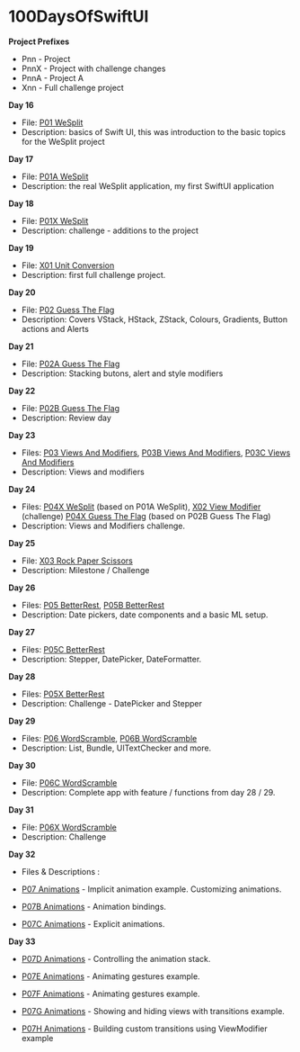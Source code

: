 # 100DaysOfSwiftUI

**Project Prefixes**
- Pnn - Project
- PnnX - Project with challenge changes
- PnnA - Project A
- Xnn - Full challenge project


**Day 16**
- File: [P01 WeSplit](https://github.com/JulesMoorhouse/100DaysOfSwiftUI/tree/main/P01%20WeSplit/P01%20WeSplit/ContentView.swift)
- Description: basics of Swift UI, this was introduction to the basic topics for the WeSplit project

**Day 17**
- File: [P01A WeSplit](https://github.com/JulesMoorhouse/100DaysOfSwiftUI/tree/main/P01a%20WeSplit/P01a%20WeSplit/ContentView.swift)
- Description: the real WeSplit application, my first SwiftUI application

**Day 18**
- File: [P01X WeSplit](https://github.com/JulesMoorhouse/100DaysOfSwiftUI/tree/main/P01X%20WeSplit/P01a%20WeSplit/ContentView.swift)
- Description: challenge - additions to the project

**Day 19**
- File: [X01 Unit Conversion](https://github.com/JulesMoorhouse/100DaysOfSwiftUI/tree/main/X01%20Unit%20Conversion/X01%20Unit%20Conversion/ContentView.swift)
- Description: first full challenge project.

**Day 20**
- File: [P02 Guess The Flag](https://github.com/JulesMoorhouse/100DaysOfSwiftUI/tree/main/P02%20Guess%20The%20Flag/P02%20Guess%20The%20Flag/ContentView.swift)
- Description: Covers VStack, HStack, ZStack, Colours, Gradients, Button actions and Alerts

**Day 21**
- File: [P02A Guess The Flag](https://github.com/JulesMoorhouse/100DaysOfSwiftUI/tree/main/P02A%20Guess%20The%20Flag/P02A%20Guess%20The%20Flag/ContentView.swift)
- Description: Stacking butons, alert and style modifiers

**Day 22**
- File: [P02B Guess The Flag](https://github.com/JulesMoorhouse/100DaysOfSwiftUI/tree/main/P02B%20Guess%20The%20Flag/P02B%20Guess%20The%20Flag/ContentView.swift)
- Description: Review day

**Day 23**
- Files: [P03 Views And Modifiers](https://github.com/JulesMoorhouse/100DaysOfSwiftUI/tree/main/P03%20Views%20And%20Modifiers/P03%20Views%20And%20Modifiers/ContentView.swift), [P03B Views And Modifiers](https://github.com/JulesMoorhouse/100DaysOfSwiftUI/tree/main/P03B%20Views%20And%20Modifiers/P03B%20Views%20And%20Modifiers/ContentView.swift), [P03C Views And Modifiers](https://github.com/JulesMoorhouse/100DaysOfSwiftUI/tree/main/P03C%20Views%20And%20Modifiers/P03C%20Views%20And%20Modifiers/ContentView.swift)
- Description: Views and modifiers

**Day 24**
- Files: [P04X WeSplit](https://github.com/JulesMoorhouse/100DaysOfSwiftUI/tree/main/P04X%20WeSplit%20/P01a%20WeSplit/ContentView.swift) (based on P01A WeSplit), [X02 View Modifier](https://github.com/JulesMoorhouse/100DaysOfSwiftUI/tree/main/X02%20View%20Modifier/X02%20View%20Modifier/ContentView.swift) (challenge)
[P04X Guess The Flag](https://github.com/JulesMoorhouse/100DaysOfSwiftUI/tree/main/P04X%20Guess%20The%20Flag/P02B%20Guess%20The%20Flag/ContentView.swift) (based on P02B Guess The Flag)
- Description: Views and Modifiers challenge.

**Day 25**
- File: [X03 Rock Paper Scissors](https://github.com/JulesMoorhouse/100DaysOfSwiftUI/tree/main/X03%20Rock%20Paper%20Scissors/X03%20Rock%20Paper%20Scissors/ContentView.swift)
- Description: Milestone / Challenge

**Day 26**
- Files: [P05 BetterRest](https://github.com/JulesMoorhouse/100DaysOfSwiftUI/tree/main/P05%20BetterRest/P05%20BetterRest/ContentView.swift), [P05B BetterRest](https://github.com/JulesMoorhouse/100DaysOfSwiftUI/tree/main/P05B%20BetterRest)
- Description: Date pickers, date components and a basic ML setup.

**Day 27**
- Files: [P05C BetterRest](https://github.com/JulesMoorhouse/100DaysOfSwiftUI/blob/main/P05C%20BetterRest/P05C%20BetterRest/ContentView.swift)
- Description:  Stepper, DatePicker, DateFormatter.

**Day 28**
- Files: [P05X BetterRest](https://github.com/JulesMoorhouse/100DaysOfSwiftUI/blob/main/P05X%20BetterRest/P05C%20BetterRest/ContentView.swift)
- Description: Challenge - DatePicker and Stepper

**Day 29**
- Files: [P06 WordScramble](https://github.com/JulesMoorhouse/100DaysOfSwiftUI/blob/main/P06%20WordScramble/P06%20WordScramble/ContentView.swift), [P06B WordScramble](https://github.com/JulesMoorhouse/100DaysOfSwiftUI/blob/main/P06B%20WordScramble/P06B%20WordScramble/ContentView.swift)
- Description: List, Bundle, UITextChecker and more.

**Day 30**
- File: [P06C WordScramble](https://github.com/JulesMoorhouse/100DaysOfSwiftUI/blob/main/P06C%20WordScramble/P06C%20WordScramble/ContentView.swift)
- Description: Complete app with feature / functions from day 28 / 29.

**Day 31**
- File: [P06X WordScramble](https://github.com/JulesMoorhouse/100DaysOfSwiftUI/blob/main/P06X%20WordScramble/P06C%20WordScramble/ContentView.swift)
- Description: Challenge

**Day 32**
- Files & Descriptions :
- [P07 Animations](https://github.com/JulesMoorhouse/100DaysOfSwiftUI/blob/main/P07%20Animations/P07%20Animations/ContentView.swift) - Implicit animation example. Customizing animations.

- [P07B Animations](https://github.com/JulesMoorhouse/100DaysOfSwiftUI/blob/main/P07B%20Animations/P07B%20Animations/ContentView.swift) - Animation bindings.

- [P07C Animations](https://github.com/JulesMoorhouse/100DaysOfSwiftUI/blob/main/P07C%20Animations/P07C%20Animations/ContentView.swift) - Explicit animations.

**Day 33**
- [P07D Animations](https://github.com/JulesMoorhouse/100DaysOfSwiftUI/blob/main/P07D%20Animations/P07D%20Animations/ContentView.swift) - Controlling the animation stack.

- [P07E Animations](https://github.com/JulesMoorhouse/100DaysOfSwiftUI/blob/main/P07E%20Animations/P07E%20Animations/ContentView.swift) - Animating gestures example.

- [P07F Animations](https://github.com/JulesMoorhouse/100DaysOfSwiftUI/blob/main/P07F%20Animations/P07F%20Animations/ContentView.swift) - Animating gestures example.

- [P07G Animations](https://github.com/JulesMoorhouse/100DaysOfSwiftUI/blob/main/P07G%20Animations/P07G%20Animations/ContentView.swift) - Showing and hiding views with transitions example.


- [P07H Animations](https://github.com/JulesMoorhouse/100DaysOfSwiftUI/blob/main/P07H%20Animations/P07H%20Animations/ContentView.swift) - Building custom transitions using ViewModifier example